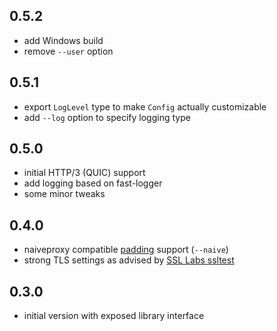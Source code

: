 ## 0.5.2

- add Windows build
- remove `--user` option

## 0.5.1

- export `LogLevel` type to make `Config` actually customizable
- add `--log` option to specify logging type

## 0.5.0

- initial HTTP/3 (QUIC) support
- add logging based on fast-logger
- some minor tweaks

## 0.4.0

- naiveproxy compatible [padding](https://github.com/klzgrad/naiveproxy/#padding-protocol-an-informal-specification) support (`--naive`)
- strong TLS settings as advised by [SSL Labs ssltest](https://www.ssllabs.com/ssltest)

## 0.3.0

- initial version with exposed library interface
